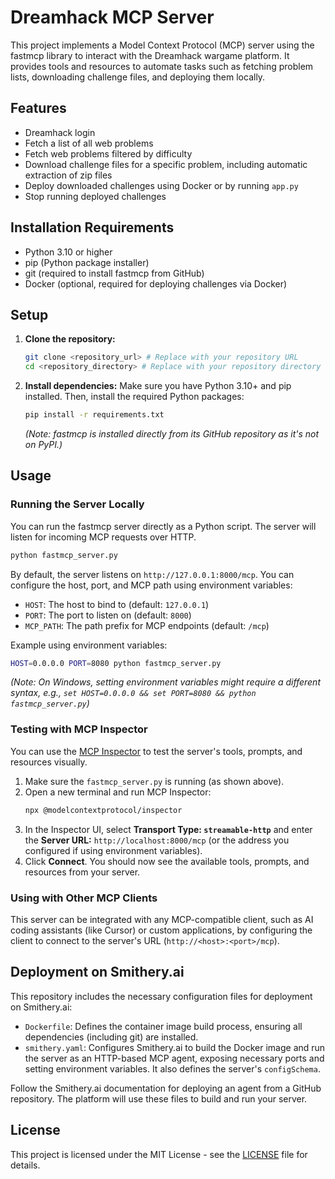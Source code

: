 # Dreamhack MCP Server

This project implements a Model Context Protocol (MCP) server using the fastmcp library to interact with the Dreamhack wargame platform. It provides tools and resources to automate tasks such as fetching problem lists, downloading challenge files, and deploying them locally.

## Features

-   Dreamhack login
-   Fetch a list of all web problems
-   Fetch web problems filtered by difficulty
-   Download challenge files for a specific problem, including automatic extraction of zip files
-   Deploy downloaded challenges using Docker or by running `app.py`
-   Stop running deployed challenges

## Installation Requirements

-   Python 3.10 or higher
-   pip (Python package installer)
-   git (required to install fastmcp from GitHub)
-   Docker (optional, required for deploying challenges via Docker)

## Setup

1.  **Clone the repository:**
    ```bash
    git clone <repository_url> # Replace with your repository URL
    cd <repository_directory> # Replace with your repository directory
    ```

2.  **Install dependencies:**
    Make sure you have Python 3.10+ and pip installed. Then, install the required Python packages:
    ```bash
    pip install -r requirements.txt
    ```
    *(Note: fastmcp is installed directly from its GitHub repository as it's not on PyPI.)*

## Usage

### Running the Server Locally

You can run the fastmcp server directly as a Python script. The server will listen for incoming MCP requests over HTTP.

```bash
python fastmcp_server.py
```

By default, the server listens on `http://127.0.0.1:8000/mcp`. You can configure the host, port, and MCP path using environment variables:

-   `HOST`: The host to bind to (default: `127.0.0.1`)
-   `PORT`: The port to listen on (default: `8000`)
-   `MCP_PATH`: The path prefix for MCP endpoints (default: `/mcp`)

Example using environment variables:

```bash
HOST=0.0.0.0 PORT=8080 python fastmcp_server.py
```
*(Note: On Windows, setting environment variables might require a different syntax, e.g., `set HOST=0.0.0.0 && set PORT=8080 && python fastmcp_server.py`)*

### Testing with MCP Inspector

You can use the [MCP Inspector](https://github.com/modelcontextprotocol/inspector) to test the server's tools, prompts, and resources visually.

1.  Make sure the `fastmcp_server.py` is running (as shown above).
2.  Open a new terminal and run MCP Inspector:
    ```bash
    npx @modelcontextprotocol/inspector
    ```
3.  In the Inspector UI, select **Transport Type: `streamable-http`** and enter the **Server URL:** `http://localhost:8000/mcp` (or the address you configured if using environment variables).
4.  Click **Connect**. You should now see the available tools, prompts, and resources from your server.

### Using with Other MCP Clients

This server can be integrated with any MCP-compatible client, such as AI coding assistants (like Cursor) or custom applications, by configuring the client to connect to the server's URL (`http://<host>:<port>/mcp`).

## Deployment on Smithery.ai

This repository includes the necessary configuration files for deployment on Smithery.ai:

-   `Dockerfile`: Defines the container image build process, ensuring all dependencies (including git) are installed.
-   `smithery.yaml`: Configures Smithery.ai to build the Docker image and run the server as an HTTP-based MCP agent, exposing necessary ports and setting environment variables. It also defines the server's `configSchema`.

Follow the Smithery.ai documentation for deploying an agent from a GitHub repository. The platform will use these files to build and run your server.

## License

This project is licensed under the MIT License - see the [LICENSE](LICENSE) file for details. 
